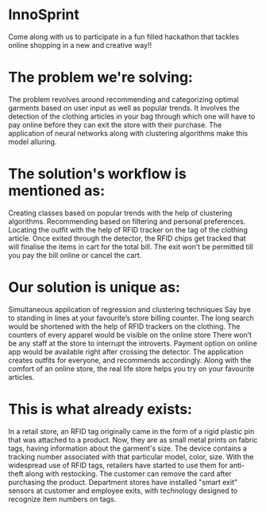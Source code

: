 # InnoSprint
Come along with us to participate in a fun filled hackathon that tackles online shopping in a new and creative way!!

# The problem we're solving:

The problem revolves around recommending and categorizing optimal garments based on user input as well as popular trends. 
It involves the detection of the clothing articles in your bag through which one will have to pay online before they can exit the store with their purchase.
The application of neural networks along with clustering algorithms make this model alluring.

# The solution's workflow is mentioned as:

Creating classes based on popular trends with the help of clustering algorithms.
Recommending based on filtering and personal preferences.
Locating the outfit with the help of RFID tracker on the tag of the clothing article. 
Once exited through the detector, the RFID chips get tracked that will finalise the items in cart for the total bill.
The exit won’t be permitted till you pay the bill online or cancel the cart.

# Our solution is unique as:

Simultaneous application of regression and clustering techniques
Say bye to standing in lines at your favourite’s store billing counter. 
The long search would be shortened with the help of RFID trackers on the clothing. 
The counters of every apparel would be visible on the online store
There won’t be any staff at the store to interrupt the introverts.
Payment option on online app would be available right after crossing the detector.
The application creates outfits for everyone, and recommends accordingly.
Along with the comfort of an online store, the real life store helps you try on your favourite articles.

# This is what already exists:

In a retail store, an RFID tag originally came in the form of a rigid plastic pin that was attached to a product. Now, they are as small metal prints on fabric tags, having information about the garment's size.
The device contains a tracking number associated with that particular model, color, size.
With the widespread use of RFID tags, retailers have started to use them for anti-theft along with restocking. The customer can remove the card after purchasing the product.
Department stores have installed "smart exit" sensors at customer and employee exits, with technology designed to recognize item numbers on tags.



